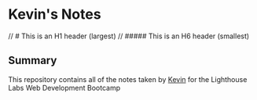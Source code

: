 # Kevin's Notes
// # This is an H1 header (largest)
// ##### This is an H6 header (smallest)

## Summary

This repository contains all of the notes taken by [Kevin](https://github.com/dattphan15) for the Lighthouse Labs Web Development Bootcamp


